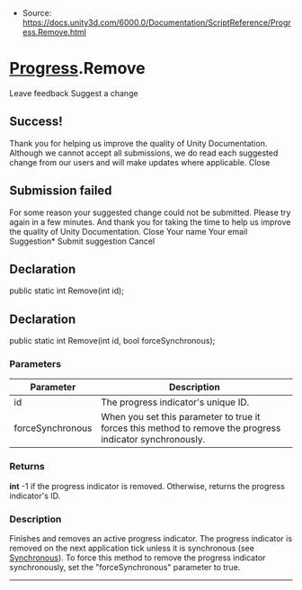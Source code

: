 * Source: https://docs.unity3d.com/6000.0/Documentation/ScriptReference/Progress.Remove.html

#  [Progress](https://docs.unity3d.com/6000.0/Documentation/ScriptReference/Progress.html).Remove
Leave feedback
Suggest a change
## Success!
Thank you for helping us improve the quality of Unity Documentation. Although we cannot accept all submissions, we do read each suggested change from our users and will make updates where applicable.
Close
## Submission failed
For some reason your suggested change could not be submitted. Please <a>try again</a> in a few minutes. And thank you for taking the time to help us improve the quality of Unity Documentation.
Close
Your name Your email Suggestion* Submit suggestion
Cancel
## Declaration
public static int Remove(int id); 
## Declaration
public static int Remove(int id, bool forceSynchronous); 
### Parameters
Parameter | Description  
---|---  
id | The progress indicator's unique ID.  
forceSynchronous | When you set this parameter to true it forces this method to remove the progress indicator synchronously.  
### Returns
**int** -1 if the progress indicator is removed. Otherwise, returns the progress indicator's ID. 
### Description
Finishes and removes an active progress indicator.
The progress indicator is removed on the next application tick unless it is synchronous (see [Synchronous](https://docs.unity3d.com/6000.0/Documentation/ScriptReference/Progress.Options.Synchronous.html)). To force this method to remove the progress indicator synchronously, set the "forceSynchronous" parameter to true.
* * *
